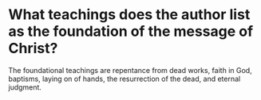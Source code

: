 # What teachings does the author list as the foundation of the message of Christ?

The foundational teachings are repentance from dead works, faith in God, baptisms, laying on of hands, the resurrection of the dead, and eternal judgment.
